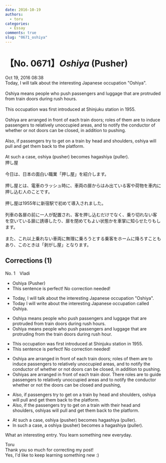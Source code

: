 ```yaml
---
date: 2016-10-19
authors:
  - toru
categories:
  - Essay
comments: true
slug: "0671_oshiya"
---
```


# 【No. 0671】<strong><em>Oshiya</strong></em> (Pusher)
<div class="date">Oct 19, 2016 08:38</div>
<div id="post"><div id="body_show_ori">
Today, I will talk about the interesting Japanese occupation "Oshiya".<br/><br/>Oshiya means people who push passengers and luggage that are protruded from train doors during rush hours.<br/><br/>This occupation was first introduced at Shinjuku station in 1955.<br/><br/>Oshiya are arranged in front of each train doors; roles of them are to induce passengers to relatively unoccupied areas, and to notify the conductor of whether or not doors can be closed, in addition to pushing.<br/><br/>Also, if passengers try to get on a train by head and shoulders, oshiya will pull and get them back to the platform.<br/><br/>At such a case, oshiya (pusher) becomes hagashiya (puller).
</div></div>

<!-- more -->

<div id="post_ja"><div id="body_show_mo">
押し屋<br/><br/>今日は、日本の面白い職業「押し屋」を紹介します。<br/><br/>押し屋とは、電車のラッシュ時に、車両の扉からはみ出ている客や荷物を車内に押し込む人のことです。<br/><br/>押し屋は1955年に新宿駅で初めて導入されました。<br/><br/>列車の各扉の前に一人が配置され、客を押し込むだけでなく、乗り切れない客を空いている扉に誘導したり、扉を閉めてもよい状態かを車掌に知らせたりもします。<br/><br/>また、これ以上乗れない車両に無理に乗ろうとする乗客をホームに降ろすこともあり、このときは「剥がし屋」となります。
</div></div>

## Corrections (1)
<div id="block"><div class="first_name"> No. 1　<span class="just_name">Vladi</span></div><div id="block2">
<ul class="correction_field">
<li class="incorrect">Oshiya (Pusher)</li>
<li class="corrected perfect">This sentence is perfect! No correction needed!</li>
</ul>
<ul class="correction_field">
<li class="incorrect">Today, I will talk about the interesting Japanese occupation "Oshiya".</li>
<li class="corrected correct">
Today I will write about the interesting Japanese occupation called Oshiya.
</li>
</ul>
<ul class="correction_field">
<li class="incorrect">Oshiya means people who push passengers and luggage that are protruded from train doors during rush hours.</li>
<li class="corrected correct">
Oshiya means people who push passengers and luggage that are protruding from the train doors during rush hour.
</li>
</ul>
<ul class="correction_field">
<li class="incorrect">This occupation was first introduced at Shinjuku station in 1955.</li>
<li class="corrected perfect">This sentence is perfect! No correction needed!</li>
</ul>
<ul class="correction_field">
<li class="incorrect">Oshiya are arranged in front of each train doors; roles of them are to induce passengers to relatively unoccupied areas, and to notify the conductor of whether or not doors can be closed, in addition to pushing.</li>
<li class="corrected correct">
Oshiyas are arranged in front of each train door. There roles are to guide passengers to relatively unoccupied areas and to notify the conductor whether or not the doors can be closed and pushing, 
</li>
</ul>
<ul class="correction_field">
<li class="incorrect">Also, if passengers try to get on a train by head and shoulders, oshiya will pull and get them back to the platform.</li>
<li class="corrected correct">
Also, if the passengers try to get on a train with their head and shoulders, oshiyas will pull and get them back to the platform.
</li>
</ul>
<ul class="correction_field">
<li class="incorrect">At such a case, oshiya (pusher) becomes hagashiya (puller).</li>
<li class="corrected correct">
In such a case, a oshiya (pusher) becomes a hagashiya (puller).
</li>
</ul>
<p class="comment_small">
 What an interesting entry. You learn something new everyday.
</p>

</div><div class="name"><span class="just_name">Toru</span><br>
Thank you so much for correcting my post!<br/>Yes, I'd like to keep learning something new  :)
</div>
</div>
